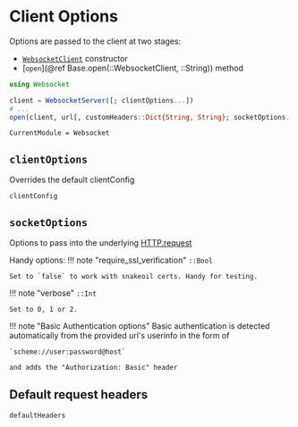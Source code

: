 # Client Options

Options are passed to the client at two stages:
- [`WebsocketClient`](@ref) constructor
- [`open`](@ref Base.open(::WebsocketClient, ::String)) method
```julia
using Websocket

client = WebsocketServer([; clientOptions...])
# ...
open(client, url[, customHeaders::Dict{String, String}; socketOptions...])
```
```@meta
CurrentModule = Websocket
```
## `clientOptions`
Overrides the default clientConfig
```@docs
clientConfig
```
## `socketOptions`
Options to pass into the underlying [HTTP.request](https://juliaweb.github.io/HTTP.jl/stable/public_interface/#Requests-1)

Handy options:
!!! note "require_ssl_verification"
    `::Bool`

    Set to `false` to work with snakeoil certs. Handy for testing.
!!! note "verbose"
    `::Int`

    Set to 0, 1 or 2.
!!! note "Basic Authentication options"
    Basic authentication is detected automatically from the provided url's userinfo 
    in the form of 
    
    `scheme://user:password@host`
    
    and adds the "Authorization: Basic" header
## Default request headers
```@docs
defaultHeaders
```
